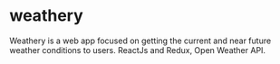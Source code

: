 # weathery
Weathery is a web app focused on getting the current and near future weather conditions to users. ReactJs and Redux, Open Weather API.
